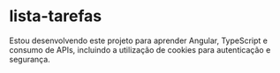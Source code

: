 # lista-tarefas
Estou desenvolvendo este projeto para aprender Angular, TypeScript e consumo de APIs, incluindo a utilização de cookies para autenticação e segurança.
